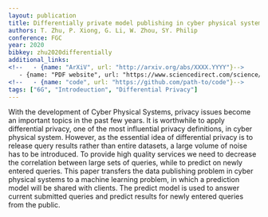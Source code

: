 ```yaml
---
layout: publication
title: Differentially private model publishing in cyber physical systems
authors: T. Zhu, P. Xiong, G. Li, W. Zhou, SY. Philip
conference: FGC
year: 2020
bibkey: zhu2020differentially
additional_links:
<!--   - {name: "ArXiV", url: "http://arxiv.org/abs/XXXX.YYYY"}-->
   - {name: "PDF website", url: "https://www.sciencedirect.com/science/article/abs/pii/S0167739X17325554"}
<!--   - {name: "code", url: "https://github.com/path-to/code"}-->
tags: ["6G", "Introdeuction", "Differential Privacy"]
---
```

With the development of Cyber Physical Systems, privacy issues become an important topics in the past few years. It is worthwhile to apply differential privacy, one of the most influential privacy definitions, in cyber physical system. However, as the essential idea of differential privacy is to release query results rather than entire datasets, a large volume of noise has to be introduced. To provide high quality services we need to decrease the correlation between large sets of queries, while to predict on newly entered queries. This paper transfers the data publishing problem in cyber physical systems to a machine learning problem, in which a prediction model will be shared with clients. The predict model is used to answer current submitted queries and predict results for newly entered queries from the public.